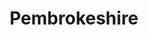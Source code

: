 ---
title: "Pembrokeshire"
description: "The gorgeous Pembrokeshire coast, West Wales"
cover: "pembrokeshire_180907101103.jpg"
---